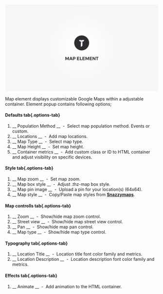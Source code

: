 <div class="thz-doc-image max">
<a class="thz-lightbox mfp-iframe" href="https://vimeo.com/302179127" data-mfp-title="Creatus WordPress Theme Map Element" data-modal-size="large">
	<img src="../../docs-media/splash-map-element.jpg" alt="Creatus WordPress Theme Map Element" />
</a>
</div>

Map element displays customizable Google Maps within a adjustable container. Element popup contains following options;

#### Defaults tab{.options-tab}
1. __ Population Method __ &nbsp;-&nbsp; Select map population method. Events or custom.
1. __ Locations __ &nbsp;-&nbsp; Add map locations.
1. __ Map Type __ &nbsp;-&nbsp; Select map type.
1. __ Map Height __ &nbsp;-&nbsp; Set map height.
1. __ Container metrics __ &nbsp;-&nbsp; Add custom class or ID to HTML container and adjust visibility on specific devices.

#### Style tab{.options-tab}
1. __ Map zoom __ &nbsp;-&nbsp; Set map zoom.
1. __ Map box style __ &nbsp;-&nbsp; Adjust .thz-map box style.
1. __ Map pin image __ &nbsp;-&nbsp; Upload a pin for your location(s) (64x64).
1. __ Map style __ &nbsp;-&nbsp; Copy/Paste map styles from __[Snazzymaps](https://snazzymaps.com/)__.

#### Map controlls tab{.options-tab}
1. __ Zoom __ &nbsp;-&nbsp;  Show/hide map zoom control.
1. __ Street view __ &nbsp;-&nbsp; Show/hide map street view control.
1. __ Pan __ &nbsp;-&nbsp; Show/hide map pan control.
1. __ Map type __ &nbsp;-&nbsp; Show/hide map type control.

#### Typography tab{.options-tab}
1. __ Location Title __ &nbsp;-&nbsp; Location title font color family and metrics.
1. __ Location Description __ &nbsp;-&nbsp; Location description font color family and metrics.

#### Effects tab{.options-tab}
1. __ Animate __ &nbsp;-&nbsp; Add animation to the HTML container.